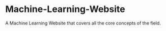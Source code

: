 # Machine-Learning-Website
A Machine Learning Website that covers all the core concepts of the field.
